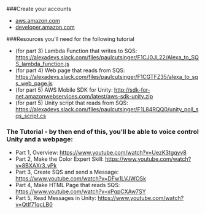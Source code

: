 ###Create your accounts
- [aws.amazon.com](http://AWS.Amazon.com)
- [developer.amazon.com](http://developer.amazon.com)

###Resources you'll need for the following tutorial
- (for part 3) Lambda Function that writes to SQS: https://alexadevs.slack.com/files/paulcutsinger/F1CJ0JL22/Alexa_to_SQS_lambda_function.js
- (for part 4) Web page that reads from SQS: https://alexadevs.slack.com/files/paulcutsinger/F1CGTFZ35/alexa_to_sqs_web_page.js
- (for part 5) AWS Mobile SDK for Unity: http://sdk-for-net.amazonwebservices.com/latest/aws-sdk-unity.zip
- (for part 5) Unity script that reads from SQS: https://alexadevs.slack.com/files/paulcutsinger/F1L84RQQ0/unity_poll_sqs_script.cs

### The Tutorial - by then end of this, you'll be able to voice control Unity and a webpage:
- Part 1, Overview: https://www.youtube.com/watch?v=UezK3tgqyv8
- Part 2, Make the Color Expert Skill: https://www.youtube.com/watch?v=8BXAXr3_yPk
- Part 3, Create SQS and send a Message: https://www.youtube.com/watch?v=DFw1LVJWOSk
- Part 4, Make HTML Page that reads SQS: https://www.youtube.com/watch?v=xPqpCXAw7SY
- Part 5, Read Messages in Unity: https://www.youtube.com/watch?v=Qtlf71qcLB0
